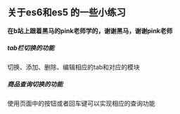 
## 关于es6和es5 的一些小练习
**在b站上跟着黑马的pink老师学的，谢谢黑马，谢谢pink老师**
##### tab栏切换的功能
  切换、添加、删除、编辑相应的tab和对应的模块  
##### 商品查询切换的功能
  使用页面中的按钮或者回车键可以实现相应的查询功能
